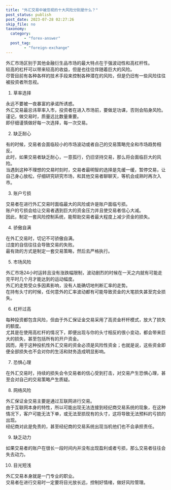 ```yaml
---
title: "外汇交易中被忽视的十大风险分别是什么？"
post_status: publish
post_date: 2023-07-28 02:27:26
skip_file: no
taxonomy:
  category:
        - "forex-answer"
  post_tag:
        - "foreign-exchange"
---
```


外汇市场区别于其他金融衍生品市场的最大特点在于强波动性和高杠杆性。  
较高的杠杆可以带来较高的收益，但是也往往伴随着巨大的风险。  
尽管目前有各种各样的技术手段来控制各种潜在的风险，但是仍旧有一些风险往往被投资者所忽视。

1. 草率选择

永远不要被一夜暴富的承诺所诱惑。  
外汇交易最忌讳草率入市，投资者在进入市场前，要做足功课，否则会陷身风险。  
谨记，做交易时，质量远比数量重要。  
即仔细谨慎做好每一次选择，每一次交易。

2. 缺乏耐心

有的时候，交易者会面临较小的市场波动或者自己的交易策略完全和市场趋势相反。  
此时，如果交易者缺乏耐心，一意孤行，仍旧坚持交易，那么将会面临巨大的风险。  
当遇到这种不理想的交易时刻时，交易者最明智的选择是先缓一缓，暂停交易，让自己身心放松，仔细研究研究市场，和其他交易者聊聊天，等机会成熟时再次入市。

3. 账户亏损

交易者在进行外汇交易时面临最大的风险或许是账户面临亏损。  
账户的亏损会给让交易者遇到巨大的资金压力并且使交易者信心大减。  
因此，制定一套风险控制系统，能帮助交易者最大程度上减少资金的损失。

4. 骄傲自满

在外汇交易时，切记不可骄傲自满。  
过度的自信往往会导致交易的失败。  
最有效的方式是制定一套交易策略，然后去严格执行。

5. 市场风险

外汇市场24小时运转且没有涨跌幅限制，波动剧烈的时候在一天之内就有可能走完平时几个月才能达到的运动幅度。  
外汇的走势受众多因素影响，没有人能确切地判断汇率的走势。  
在持有头寸的时候，任何意外的汇率波动都有可能导致资金的大笔损失甚至完全损失。

6. 杠杆过高

每种投资都包含风险，但由于外汇保证金交易采用了高资金杆杆模式，放大了损失的额度。  
尤其是在使用高杠杆的情况下，即便出现与你的头寸相反的很小变动，都会带来巨大的损失，甚至包括所有的开户资金。  
因而，用于这种投机性外汇交易的资金必须是风险性资金；也就是说，这些资金即便全部损失也不会对你的生活和财务造成明显影响。

7. 恐惧心理

在外汇交易时，持续的损失会令交易者的信心受到打击，对交易产生恐惧心理，甚至会对自己的交易策略产生质疑。

8. 网络风险

外汇保证金交易主要是通过互联网进行交易。  
由于互联网本身的特性，所以可能出现无法连接到经纪商交易系统的现象，在这种情况下，客户可能无法下单，或无法至损现有的头寸，这将导致无法预料的亏损的出现。  
经纪商对此是免责的，甚至经纪商的交易系统出现当机他们也不会承担责任。

9. 缺乏动力

如果交易者的账户在很长一段时间内并没有出现盈利或者亏损，那么交易者往往会失去动力。

10. 目光短浅

外汇交易本身就是一门专业的职业。  
交易者在进行交易时一定要将目光放长远，控制好情绪，做好风险管理。
